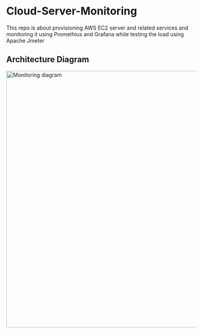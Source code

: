 # Cloud-Server-Monitoring
This repo is about provisioning AWS EC2 server and related services and monitoring it using Promethius and  Grafana while testing the load using Apache Jmeter

## Architecture Diagram



<img width="721" height="681" alt="Monitoring diagram" src="https://github.com/user-attachments/assets/0ae4b484-735b-4c19-8131-8534c2ca6744" />
